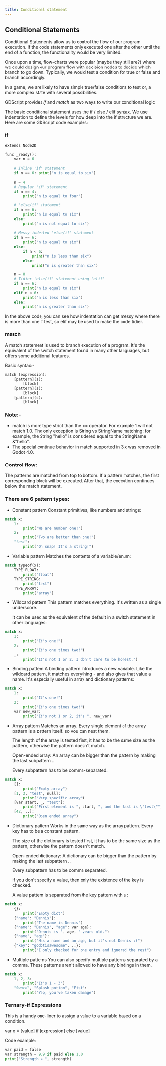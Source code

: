 ```yaml
---
title: Conditional statement
---
```


## Conditional Statements

Conditional Statements allow us to control the flow of our program execution. If the code statements only executed one after the other until the end of a function, the functionality would be very limited.

Once upon a time, flow-charts were popular (maybe they still are?) where we could design our program flow with decision nodes to decide which branch to go down. Typically, we would test a condition for true or false and branch accordingly.

In a game, we are likely to have simple true/false conditions to test or, a more complex state with several possibilities.

GDScript provides *if* and *match* as two ways to write our conditional logic

The basic conditional statement uses the if / else / elif syntax. We use indentation to define the levels for how deep into the if structure we are. Here are some GDScript code examples:

### if

```py
extends Node2D

func _ready():
	var n = 6
	
	# Inline 'if' statement
	if n == 6: print("n is equal to six")
	
	n = 4
	# Regular 'if' statement 
	if n == 4:
		print("n is equal to four")
	
	# 'else/if' statement
	if n == 6:
		print("n is equal to six")
	else:
		print("n is not equal to six")
	
	# Messy indented 'else/if' statement
	if n == 6:
		print("n is equal to six")
	else:
		if n < 6:
			print("n is less than six")
		else:
			print("n is greater than six")
	
	n = 8
	# Tidier 'else/if' statement using 'elif'
	if n == 6:
		print("n is equal to six")
	elif n < 6:
		print("n is less than six")
	else:
        print("n is greater than six")
```

In the above code, you can see how indentation can get messy where there is more than one if test, so elif may be used to make the code tidier.

### match

A match statement is used to branch execution of a program. It's the equivalent of the switch statement found in many other languages, but offers some additional features.

Basic syntax:-
```py
match (expression):
    [pattern](s):
        [block]
    [pattern](s):
        [block]
    [pattern](s):
        [block]
```

### Note:-

- match is more type strict than the == operator. For example 1 will not match 1.0. The only exception is String vs StringName matching: for example, the String "hello" is considered equal to the StringName &"hello".
- The special continue behavior in match supported in 3.x was removed in Godot 4.0.

### Control flow:

The patterns are matched from top to bottom. If a pattern matches, the first corresponding block will be executed. After that, the execution continues below the match statement.

### There are 6 pattern types:

- Constant pattern
    Constant primitives, like numbers and strings:
```py
match x:
    1:
        print("We are number one!")
    2:
        print("Two are better than one!")
    "test":
        print("Oh snap! It's a string!")
```

- Variable pattern
    Matches the contents of a variable/enum:
```py
match typeof(x):
    TYPE_FLOAT:
        print("float")
    TYPE_STRING:
        print("text")
    TYPE_ARRAY:
        print("array")
```

- Wildcard pattern
    This pattern matches everything. It's written as a single underscore.

	It can be used as the equivalent of the default in a switch statement in other languages:
```py
match x:
    1:
        print("It's one!")
    2:
        print("It's one times two!")
    _:
        print("It's not 1 or 2. I don't care to be honest.")
```

- Binding pattern
    A binding pattern introduces a new variable. Like the wildcard pattern, it matches everything - and also gives that value a name. It's especially useful in array and dictionary patterns:
```py
match x:
    1:
        print("It's one!")
    2:
        print("It's one times two!")
    var new_var:
        print("It's not 1 or 2, it's ", new_var)
```

- Array pattern
    Matches an array. Every single element of the array pattern is a pattern itself, so you can nest them.

	The length of the array is tested first, it has to be the same size as the pattern, otherwise the pattern doesn't match.

	Open-ended array: An array can be bigger than the pattern by making the last subpattern ..

	Every subpattern has to be comma-separated.
```py
match x:
    []:
        print("Empty array")
    [1, 3, "test", null]:
        print("Very specific array")
    [var start, _, "test"]:
        print("First element is ", start, ", and the last is \"test\"")
    [42, ..]:
        print("Open ended array")
```

- Dictionary pattern
	Works in the same way as the array pattern. Every key has to be a constant pattern.

	The size of the dictionary is tested first, it has to be the same size as the pattern, otherwise the pattern doesn't match.

	Open-ended dictionary: A dictionary can be bigger than the pattern by making the last subpattern ..

	Every subpattern has to be comma separated.

	If you don't specify a value, then only the existence of the key is checked.

	A value pattern is separated from the key pattern with a :
```py
match x:
    {}:
        print("Empty dict")
    {"name": "Dennis"}:
        print("The name is Dennis")
    {"name": "Dennis", "age": var age}:
        print("Dennis is ", age, " years old.")
    {"name", "age"}:
        print("Has a name and an age, but it's not Dennis :(")
    {"key": "godotisawesome", ..}:
        print("I only checked for one entry and ignored the rest")
```

- Multiple patterns
	You can also specify multiple patterns separated by a comma. These patterns aren't allowed to have any bindings in them.
```py
match x:
    1, 2, 3:
        print("It's 1 - 3")
    "Sword", "Splash potion", "Fist":
        print("Yep, you've taken damage")
```

### Ternary-if Expressions

This is a handy one-liner to assign a value to a variable based on a condition.

var x = [value] if [expression] else [value]

Code example:
```py
var paid = false
var strength = 9.9 if paid else 1.0
print("Strength = ", strength)
```
